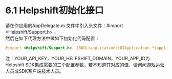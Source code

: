 # 6.1 Helpshift初始化接口

请在你应用的AppDelegate.m 文件中引入头文件：\#import &lt;Helpshift/Support.h&gt; 。  
然后在如下代理方法中做如下初始化代码配置：

```objectivec
#import <Helpshift/Support.h>- (BOOL)application:(UIApplication *)application didFinishLaunchingWithOptions:(NSDictionary *)launchOptions {  ...[HelpshiftCore initializeWithProvider:[ HelpshiftSupport sharedInstance]];     [HelpshiftCore installForApiKey:@"YOUR_API_KEY" domainName:@"YOUR_HELPSHIFT_DOMAIN" appID:@"YOUR_APP_ID"]; ...      return YES; }
```

注：YOUR\_API\_KEY，YOUR\_HELPSHIFT\_DOMAIN，YOUR\_APP\_ID为Helpshift SDK集成需要的三个配置参数，若不知道其对应的值，请询问游戏运营人员或SDK客户端技术人员。

